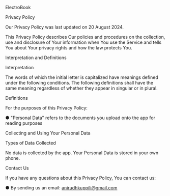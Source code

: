 ElectroBook

Privacy Policy

Our Privacy Policy was last updated on 20 August 2024.

This Privacy Policy describes Our policies and procedures on the collection, use and disclosure of Your
information when You use the Service and tells You about Your privacy rights and how the law protects You.

Interpretation and Definitions

Interpretation

The words of which the initial letter is capitalized have meanings defined under the following conditions.
The following definitions shall have the same meaning regardless of whether they appear in singular or in
plural.

Definitions

For the purposes of this Privacy Policy:

● "Personal Data" refers to the documents you upload onto the app for reading purposes

Collecting and Using Your Personal Data

Types of Data Collected

No data is collected by the app. Your Personal Data is stored in your own phone.

Contact Us

If you have any questions about this Privacy Policy, You can contact us:

● By sending us an email: anirudhkuppili@gmail.com
